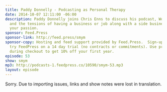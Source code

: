 ```yaml
---
title: Paddy Donnelly - Podcasting as Personal Therapy
date: 2014-10-07 12:11:00 -06:00
description: Paddy Donnelly joins Chris Enns to discuss his podcast, Working Out,
  and the tensions of having a business or job along with a side business that is
  your passion.
sponsor: Feed.Press
sponsor-link: http://feed.press/smym
sponsor-copy: Hosting and feed support provided by Feed.Press.  Sign-up today and
  try FeedPress on a 14 day trial (no contracts or commitments). Use promo code "smym"
  during checkout to get 10% off your first year.
episode: 53
show: smym
mp3: http://podcasts-1.feedpress.co/10590/smym-53.mp3
layout: episode
---
```


Sorry. Due to importing issues, links and show notes were lost in translation.
